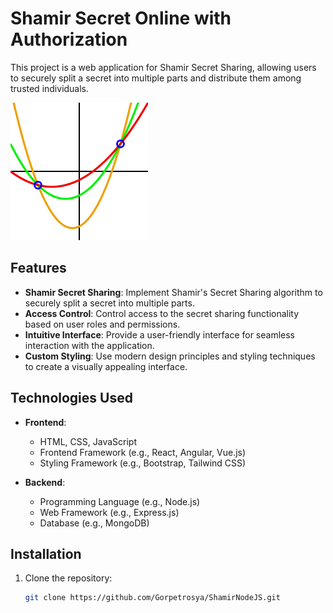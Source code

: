 # Shamir Secret Online with Authorization

This project is a web application for Shamir Secret Sharing, allowing users to securely split a secret into multiple parts and distribute them among trusted individuals.

![Shamir Secret Online](./public//images/img.png)

## Features

- **Shamir Secret Sharing**: Implement Shamir's Secret Sharing algorithm to securely split a secret into multiple parts.
- **Access Control**: Control access to the secret sharing functionality based on user roles and permissions.
- **Intuitive Interface**: Provide a user-friendly interface for seamless interaction with the application.
- **Custom Styling**: Use modern design principles and styling techniques to create a visually appealing interface.

## Technologies Used

- **Frontend**:
  - HTML, CSS, JavaScript
  - Frontend Framework (e.g., React, Angular, Vue.js)
  - Styling Framework (e.g., Bootstrap, Tailwind CSS)

- **Backend**:
  - Programming Language (e.g., Node.js)
  - Web Framework (e.g., Express.js)
  - Database (e.g., MongoDB)

## Installation

1. Clone the repository:

   ```bash
   git clone https://github.com/Gorpetrosya/ShamirNodeJS.git
